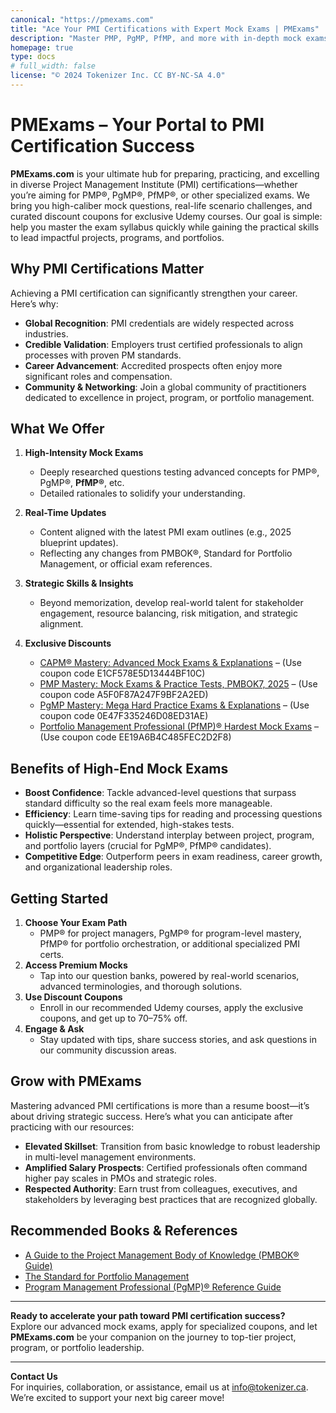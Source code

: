 ```yaml
---
canonical: "https://pmexams.com"
title: "Ace Your PMI Certifications with Expert Mock Exams | PMExams"
description: "Master PMP, PgMP, PfMP, and more with in-depth mock exams, advanced test questions, and exclusive discount coupons at PMExams.com."
homepage: true
type: docs
# full_width: false
license: "© 2024 Tokenizer Inc. CC BY-NC-SA 4.0"
---
```


# PMExams – Your Portal to PMI Certification Success

**PMExams.com** is your ultimate hub for preparing, practicing, and excelling in diverse Project Management Institute (PMI) certifications—whether you’re aiming for PMP®, PgMP®, PfMP®, or other specialized exams. We bring you high-caliber mock questions, real-life scenario challenges, and curated discount coupons for exclusive Udemy courses. Our goal is simple: help you master the exam syllabus quickly while gaining the practical skills to lead impactful projects, programs, and portfolios.

## Why PMI Certifications Matter

Achieving a PMI certification can significantly strengthen your career. Here’s why:

- **Global Recognition**: PMI credentials are widely respected across industries.  
- **Credible Validation**: Employers trust certified professionals to align processes with proven PM standards.  
- **Career Advancement**: Accredited prospects often enjoy more significant roles and compensation.  
- **Community & Networking**: Join a global community of practitioners dedicated to excellence in project, program, or portfolio management.

## What We Offer

1. **High-Intensity Mock Exams**  
   - Deeply researched questions testing advanced concepts for PMP®, PgMP®, **PfMP®**, etc.  
   - Detailed rationales to solidify your understanding.  

2. **Real-Time Updates**  
   - Content aligned with the latest PMI exam outlines (e.g., 2025 blueprint updates).  
   - Reflecting any changes from PMBOK®, Standard for Portfolio Management, or official exam references.

3. **Strategic Skills & Insights**  
   - Beyond memorization, develop real-world talent for stakeholder engagement, resource balancing, risk mitigation, and strategic alignment.

4. **Exclusive Discounts**  
   - [CAPM® Mastery: Advanced Mock Exams & Explanations](https://www.udemy.com/course/capm-advanced-mock-exams/?couponCode=E1CF578E5D13444BF10C) – (Use coupon code E1CF578E5D13444BF10C)  
   - [PMP Mastery: Mock Exams & Practice Tests, PMBOK7, 2025](https://www.udemy.com/course/pmp-2025/?couponCode=A5F0F87A247F9BF2A2ED) – (Use coupon code A5F0F87A247F9BF2A2ED)  
   - [PgMP Mastery: Mega Hard Practice Exams & Explanations](https://www.udemy.com/course/pgmp-mega-hard-practice-exams/?couponCode=0E47F335246D08ED31AE) – (Use coupon code 0E47F335246D08ED31AE)  
   - [Portfolio Management Professional (PfMP)® Hardest Mock Exams](https://www.udemy.com/course/pfmp-mock-exams/?couponCode=EE19A6B4C485FEC2D2F8) – (Use coupon code EE19A6B4C485FEC2D2F8)  


## Benefits of High-End Mock Exams

- **Boost Confidence**: Tackle advanced-level questions that surpass standard difficulty so the real exam feels more manageable.  
- **Efficiency**: Learn time-saving tips for reading and processing questions quickly—essential for extended, high-stakes tests.  
- **Holistic Perspective**: Understand interplay between project, program, and portfolio layers (crucial for PgMP®, PfMP® candidates).  
- **Competitive Edge**: Outperform peers in exam readiness, career growth, and organizational leadership roles.

## Getting Started

1. **Choose Your Exam Path**  
   - PMP® for project managers, PgMP® for program-level mastery, PfMP® for portfolio orchestration, or additional specialized PMI certs.  
2. **Access Premium Mocks**  
   - Tap into our question banks, powered by real-world scenarios, advanced terminologies, and thorough solutions.  
3. **Use Discount Coupons**  
   - Enroll in our recommended Udemy courses, apply the exclusive coupons, and get up to 70–75% off.  
4. **Engage & Ask**  
   - Stay updated with tips, share success stories, and ask questions in our community discussion areas.

## Grow with PMExams

Mastering advanced PMI certifications is more than a resume boost—it’s about driving strategic success. Here’s what you can anticipate after practicing with our resources:

- **Elevated Skillset**: Transition from basic knowledge to robust leadership in multi-level management environments.  
- **Amplified Salary Prospects**: Certified professionals often command higher pay scales in PMOs and strategic roles.  
- **Respected Authority**: Earn trust from colleagues, executives, and stakeholders by leveraging best practices that are recognized globally.

## Recommended Books & References

- [A Guide to the Project Management Body of Knowledge (PMBOK® Guide)](#)  
- [The Standard for Portfolio Management](#)  
- [Program Management Professional (PgMP)® Reference Guide](#)  



---

**Ready to accelerate your path toward PMI certification success?**  
Explore our advanced mock exams, apply for specialized coupons, and let **PMExams.com** be your companion on the journey to top-tier project, program, or portfolio leadership.

---

**Contact Us**  
For inquiries, collaboration, or assistance, email us at [info@tokenizer.ca](mailto:info@tokenizer.ca?subject=PMExams%20Inquiry). We’re excited to support your next big career move!

